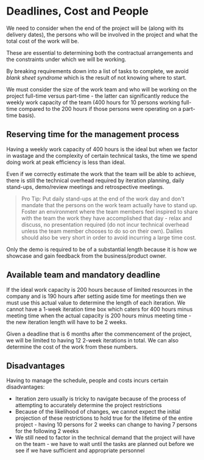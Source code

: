 # Deadlines, Cost and People
We need to consider when the end of the project will be (along with its delivery dates), the persons who will be involved in the project and what the total cost of the work will be.

These are essential to determining both the contractual arrangements and the constraints under which we will be working.

By breaking requirements down into a list of tasks to complete, we avoid *blank sheet syndrome* which is the result of not knowing where to start.

We must consider the size of the work team and who will be working on the project full-time versus part-time - the latter can significantly reduce the weekly work capacity of the team (400 hours for 10 persons working full-time compared to the 200 hours if those persons were operating on a part-time basis).

## Reserving time for the management process
Having a weekly work capacity of 400 hours is the ideal but when we factor in wastage and the complexity of certain technical tasks, the time we spend doing work at peak efficiency is less than ideal.

Even if we correctly estimate the work that the team will be able to achieve, there is still the technical overhead required by iteration planning, daily stand-ups, demo/review meetings and retrospective meetings.

>Pro Tip: Put daily stand-ups at the end of the work day and don't mandate that the persons on the work team actually have to stand up. Foster an environment where the team members feel inspired to share with the team the work they have accomplished that day - relax and discuss, no presentation required (do not incur technical overhead unless the team member chooses to do so on their own). Dailies should also be very short in order to avoid incurring a large time cost.

Only the demo is required to be of a substantial length because it is how we showcase and gain feedback from the business/product owner.

## Available team and mandatory deadline
If the ideal work capacity is 200 hours because of limited resources in the company and is 190 hours after setting aside time for meetings then we must use this actual value to determine the length of each iteration. We cannot have a 1-week iteration time box which caters for 400 hours minus meeting time when the actual capacity is 200 hours minus meeting time - the new iteration length will have to be 2 weeks.

Given a deadline that is 6 months after the commencement of the project, we will be limited to having 12 2-week iterations in total. We can also determine the cost of the work from these numbers.

## Disadvantages
Having to manage the schedule, people and costs incurs certain disadvantages:
- Iteration zero usually is tricky to navigate because of the process of attempting to accurately determine the project restrictions
- Because of the likelihood of changes, we cannot expect the initial projection of these restrictions to hold true for the lifetime of the entire project - having 10 persons for 2 weeks can change to having 7 persons for the following 2 weeks
- We still need to factor in the technical demand that the project will have on the team - we have to wait until the tasks are planned out before we see if we have sufficient and appropriate personnel
